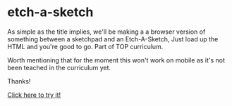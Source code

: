 # etch-a-sketch

As simple as the title implies, we'll be making a a browser version of something between a sketchpad and an Etch-A-Sketch, Just load up the HTML and you're good to go. Part of TOP curriculum.

Worth mentioning that for the moment this won't work on mobile as it's not been teached in the curriculum yet.

Thanks!

<a href ="https://ahmedfarouk2.github.io/etch-a-sketch/" target ="_blank" rel ="link">Click here to try it!</a>
